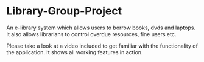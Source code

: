 # Library-Group-Project
An e-library system which allows users to borrow books, dvds and laptops. It also allows librarians to control overdue resources, fine users etc.

Please take a look at a video included to get familiar with the functionality of the application. It shows all working features in action.
